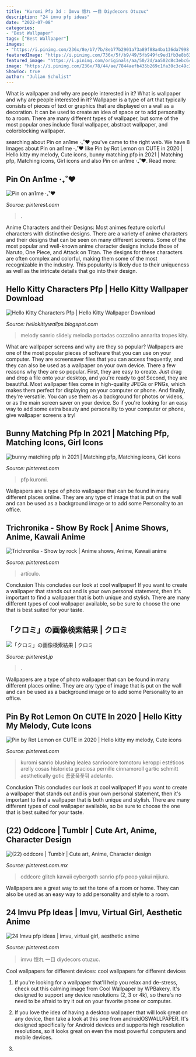 ```yaml
---
title: "Kuromi Pfp 3d : Imvu 惚れ 一目 Diydecors Otuzuc"
description: "24 imvu pfp ideas"
date: "2022-07-08"
categories:
- "Best Wallpaper"
tags: ["Best Wallpaper"]
images:
- "https://i.pinimg.com/236x/8e/b7/7b/8eb77b2901a73a89f88a4ba136da7998.jpg?nii=t"
featuredImage: "https://i.pinimg.com/736x/5f/b9/49/5fb949fc9ed1fb3e8b6329b41081632b.jpg"
featured_image: "https://i.pinimg.com/originals/aa/50/2d/aa502d8c3ebc647368fdabc2da8239ff.jpg"
image: "https://i.pinimg.com/236x/78/44/ae/7844aefb435b269c1fa30c3c49c3ed83.jpg"
ShowToc: true
author: "Julian Schulist"
---
```



What is wallpaper and why are people interested in it?
What is wallpaper and why are people interested in it?
Wallpaper is a type of art that typically consists of pieces of text or graphics that are displayed on a wall as a decoration. It can be used to create an idea of space or to add personality to a room. There are many different types of wallpaper, but some of the most popular ones include floral wallpaper, abstract wallpaper, and colorblocking wallpaper.

	

		
searching about Pin on an1me ‧₊˚♥︎ you've came to the right web. We have 8 Images about Pin on an1me ‧₊˚♥︎ like Pin by Rot Lemon on CUTE in 2020 | Hello kitty my melody, Cute icons, bunny matching pfp in 2021 | Matching pfp, Matching icons, Girl icons and also Pin on an1me ‧₊˚♥︎. Read more:
		
    
## Pin On An1me ‧₊˚♥︎

<img loading=lazy src="https://i.pinimg.com/originals/a3/aa/fd/a3aafd390711b98747a020b15c4ef9f8.jpg" onerror="this.onerror=null;this.src='https://tse4.mm.bing.net/th?id=OIP.qM15f-u1mgwujag-kddtGwAAAA&amp;pid=15.1';" alt="Pin on an1me ‧₊˚♥︎">

_Source: pinterest.com_

>. 

	

Anime Characters and their Designs: Most animes feature colorful characters with distinctive designs.
There are a variety of anime characters and their designs that can be seen on many different screens. Some of the most popular and well-known anime character designs include those of Naruto, One Piece, and Attack on Titan. The designs for these characters are often complex and colorful, making them some of the most recognizable in the industry. This popularity is likely due to their uniqueness as well as the intricate details that go into their design.

    
## Hello Kitty Characters Pfp | Hello Kitty Wallpaper Download

<img loading=lazy src="https://static.tvtropes.org/pmwiki/pub/images/a8f7e79910a16678031ad598c59ccd55.jpg" onerror="this.onerror=null;this.src='https://tse2.mm.bing.net/th?id=OIP.mzMOiHUPJeKvB0S55pjMggAAAA&amp;pid=15.1';" alt="Hello Kitty Characters Pfp | Hello Kitty Wallpaper Download">

_Source: hellokittywallps.blogspot.com_

>melody sanrio slidely melodia portadas cozzolino annarita tropes kity. 

	

What are wallpaper screens and why are they so popular?
Wallpapers are one of the most popular pieces of software that you can use on your computer. They are screensaver files that you can access frequently, and they can also be used as a wallpaper on your own device. There a few reasons why they are so popular. First, they are easy to create. Just drag and drop a file onto your desktop, and you're ready to go! Second, they are beautiful. Most wallpaper files come in high-quality JPEGs or PNGs, which makes them perfect for displaying on your computer or phone. And finally, they're versatile. You can use them as a background for photos or videos, or as the main screen saver on your device. So if you're looking for an easy way to add some extra beauty and personality to your computer or phone, give wallpaper screens a try!

    
## Bunny Matching Pfp In 2021 | Matching Pfp, Matching Icons, Girl Icons

<img loading=lazy src="https://i.pinimg.com/236x/7f/99/d4/7f99d4f726643d290c5567d6d67ab510.jpg?nii=t" onerror="this.onerror=null;this.src='https://tse2.mm.bing.net/th?id=OIP.pl25xqoqtm2XuA7F23tMpQAAAA&amp;pid=15.1';" alt="bunny matching pfp in 2021 | Matching pfp, Matching icons, Girl icons">

_Source: pinterest.com_

>pfp kuromi. 

	



Wallpapers are a type of photo wallpaper that can be found in many different places online. They are any type of image that is put on the wall and can be used as a background image or to add some Personality to an office.

    
## Trichronika - Show By Rock | Anime Shows, Anime, Kawaii Anime

<img loading=lazy src="https://i.pinimg.com/236x/8e/b7/7b/8eb77b2901a73a89f88a4ba136da7998.jpg?nii=t" onerror="this.onerror=null;this.src='https://tse1.mm.bing.net/th?id=OIP.Z2m4rQ083CeWWcQOQDhkrwAAAA&amp;pid=15.1';" alt="Trichronika - Show by rock | Anime shows, Anime, Kawaii anime">

_Source: pinterest.com_

>artículo. 

	

Conclusion
This concludes our look at cool wallpaper! If you want to create a wallpaper that stands out and is your own personal statement, then it's important to find a wallpaper that is both unique and stylish. There are many different types of cool wallpaper available, so be sure to choose the one that is best suited for your taste.

    
## 「クロミ」の画像検索結果 | クロミ

<img loading=lazy src="https://i.pinimg.com/236x/6e/28/d4/6e28d4628fc912d99c4e983f69246d77.jpg?nii=t" onerror="this.onerror=null;this.src='https://tse3.mm.bing.net/th?id=OIP.hMPpd2gOVmxYI9fOX93HDQAAAA&amp;pid=15.1';" alt="「クロミ」の画像検索結果 | クロミ">

_Source: pinterest.jp_

>. 

	



Wallpapers are a type of photo wallpaper that can be found in many different places online. They are any type of image that is put on the wall and can be used as a background image or to add some Personality to an office.

    
## Pin By Rot Lemon On CUTE In 2020 | Hello Kitty My Melody, Cute Icons

<img loading=lazy src="https://i.pinimg.com/originals/aa/50/2d/aa502d8c3ebc647368fdabc2da8239ff.jpg" onerror="this.onerror=null;this.src='https://tse3.mm.bing.net/th?id=OIP.cvyJF9xpCOCpoCJYFolo3QAAAA&amp;pid=15.1';" alt="Pin by Rot Lemon on CUTE in 2020 | Hello kitty my melody, Cute icons">

_Source: pinterest.com_

>kuromi sanrio blushing lealea sanriocore tomotoru keroppi estéticos arelly cosas historieta graciosa pernille cinnamoroll gartic schmitt aesthetically gotic 풊풄풐풏풔 adelanto. 

	

Conclusion
This concludes our look at cool wallpaper! If you want to create a wallpaper that stands out and is your own personal statement, then it's important to find a wallpaper that is both unique and stylish. There are many different types of cool wallpaper available, so be sure to choose the one that is best suited for your taste.

    
## (22) Oddcore | Tumblr | Cute Art, Anime, Character Design

<img loading=lazy src="https://i.pinimg.com/736x/5f/b9/49/5fb949fc9ed1fb3e8b6329b41081632b.jpg" onerror="this.onerror=null;this.src='https://tse3.mm.bing.net/th?id=OIP.V6oxeTWcCCOt3bZ-ZvRgwgHaHa&amp;pid=15.1';" alt="(22) oddcore | Tumblr | Cute art, Anime, Character design">

_Source: pinterest.com.mx_

>oddcore glitch kawaii cybergoth sanrio pfp poop yakui nijiura. 

	

Wallpapers are a great way to set the tone of a room or home. They can also be used as an easy way to add personality and style to a room.

    
## 24 Imvu Pfp Ideas | Imvu, Virtual Girl, Aesthetic Anime

<img loading=lazy src="https://i.pinimg.com/236x/78/44/ae/7844aefb435b269c1fa30c3c49c3ed83.jpg" onerror="this.onerror=null;this.src='https://tse4.mm.bing.net/th?id=OIP.mKNjyw4Qq3QHWMxxKqUkMwAAAA&amp;pid=15.1';" alt="24 Imvu pfp ideas | imvu, virtual girl, aesthetic anime">

_Source: pinterest.com_

>imvu 惚れ 一目 diydecors otuzuc. 

	

Cool wallpapers for different devices:
cool wallpapers for different devices 

1. If you're looking for a wallpaper that'll help you relax and de-stress, check out this calming image from Cool Wallpaper by WPBakery. It's designed to support any device resolutions (2, 3 or 4k), so there's no need to be afraid to try it out on your favorite phone or computer.

2. If you love the idea of having a desktop wallpaper that will look great on any device, then take a look at this one from androidOSWALLPAPER. It's designed specifically for Android devices and supports high resolution resolutions, so it looks great on even the most powerful computers and mobile devices.

3.

